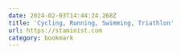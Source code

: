 ```yaml
---
date: 2024-02-03T14:44:24.268Z
title: 'Cycling, Running, Swimming, Triathlon'
url: https://staminist.com
category: bookmark
---
```

